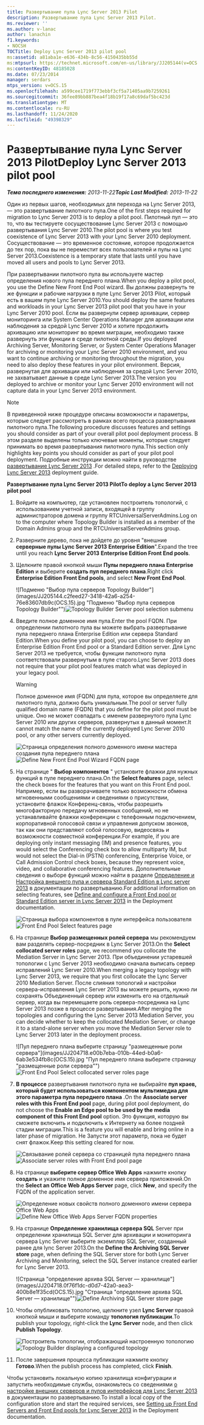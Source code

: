 ```yaml
---
title: Развертывание пула Lync Server 2013 Pilot
description: Развертывание пула Lync Server 2013 Pilot.
ms.reviewer: ''
ms.author: v-lanac
author: lanachin
f1.keywords:
- NOCSH
TOCTitle: Deploy Lync Server 2013 pilot pool
ms:assetid: a81aba1e-e636-434b-8c56-4150435bb55d
ms:mtpsurl: https://technet.microsoft.com/en-us/library/JJ205144(v=OCS.15)
ms:contentKeyID: 48185028
ms.date: 07/23/2014
manager: serdars
mtps_version: v=OCS.15
ms.openlocfilehash: a599cee1719f773ebbf3cf5a71405aa9b7259261
ms.sourcegitcommit: 36fee89bb887bea4f18b19f17a8c69daf5bc423d
ms.translationtype: MT
ms.contentlocale: ru-RU
ms.lasthandoff: 11/24/2020
ms.locfileid: "49398329"
---
```

# <a name="deploy-lync-server-2013-pilot-pool"></a><span data-ttu-id="3d5b3-103">Развертывание пула Lync Server 2013 Pilot</span><span class="sxs-lookup"><span data-stu-id="3d5b3-103">Deploy Lync Server 2013 pilot pool</span></span>

<div data-xmlns="http://www.w3.org/1999/xhtml">

<div class="topic" data-xmlns="http://www.w3.org/1999/xhtml" data-msxsl="urn:schemas-microsoft-com:xslt" data-cs="https://msdn.microsoft.com/">

<div data-asp="https://msdn2.microsoft.com/asp">



</div>

<div id="mainSection">

<div id="mainBody"><span data-ttu-id="3d5b3-104">

<span> </span></span><span class="sxs-lookup"><span data-stu-id="3d5b3-104">

<span> </span></span></span>

<span data-ttu-id="3d5b3-105">_**Тема последнего изменения:** 2013-11-22_</span><span class="sxs-lookup"><span data-stu-id="3d5b3-105">_**Topic Last Modified:** 2013-11-22_</span></span>

<span data-ttu-id="3d5b3-106">Один из первых шагов, необходимых для перехода на Lync Server 2013, — это развертывание пилотного пула.</span><span class="sxs-lookup"><span data-stu-id="3d5b3-106">One of the first steps required for migration to Lync Server 2013 is to deploy a pilot pool.</span></span> <span data-ttu-id="3d5b3-107">Пилотный пул — это то, что вы тестируете сосуществование Lync Server 2013 с помощью развертывания Lync Server 2010.</span><span class="sxs-lookup"><span data-stu-id="3d5b3-107">The pilot pool is where you test coexistence of Lync Server 2013 with your Lync Server 2010 deployment.</span></span> <span data-ttu-id="3d5b3-108">Сосуществование — это временное состояние, которое продолжается до тех пор, пока вы не переместит всех пользователей и пулы на Lync Server 2013.</span><span class="sxs-lookup"><span data-stu-id="3d5b3-108">Coexistence is a temporary state that lasts until you have moved all users and pools to Lync Server 2013.</span></span>

<span data-ttu-id="3d5b3-109">При развертывании пилотного пула вы используете мастер определения нового пула переднего плана.</span><span class="sxs-lookup"><span data-stu-id="3d5b3-109">When you deploy a pilot pool, you use the Define New Front End Pool wizard.</span></span> <span data-ttu-id="3d5b3-110">Вы должны развернуть те же функции и рабочие нагрузки в пуле Lync Server 2013 Pilot, который есть в вашем пуле Lync Server 2010.</span><span class="sxs-lookup"><span data-stu-id="3d5b3-110">You should deploy the same features and workloads in your Lync Server 2013 pilot pool that you have in your Lync Server 2010 pool.</span></span> <span data-ttu-id="3d5b3-111">Если вы развернули сервер архивации, сервер мониторинга или System Center Operations Manager для архивации или наблюдения за средой Lync Server 2010 и хотите продолжить архивацию или мониторинг во время миграции, необходимо также развернуть эти функции в среде пилотной среды.</span><span class="sxs-lookup"><span data-stu-id="3d5b3-111">If you deployed Archiving Server, Monitoring Server, or System Center Operations Manager for archiving or monitoring your Lync Server 2010 environment, and you want to continue archiving or monitoring throughout the migration, you need to also deploy these features in your pilot environment.</span></span> <span data-ttu-id="3d5b3-112">Версия, развернутая для архивации или наблюдения за средой Lync Server 2010, не захватывает данные в среде Lync Server 2013.</span><span class="sxs-lookup"><span data-stu-id="3d5b3-112">The version you deployed to archive or monitor your Lync Server 2010 environment will not capture data in your Lync Server 2013 environment.</span></span>

<div>


> [!NOTE]  
> <span data-ttu-id="3d5b3-113">В приведенной ниже процедуре описаны возможности и параметры, которые следует рассмотреть в рамках всего процесса развертывания пилотного пула.</span><span class="sxs-lookup"><span data-stu-id="3d5b3-113">The following procedure discusses features and settings you should consider as part of your overall pilot pool deployment process.</span></span> <span data-ttu-id="3d5b3-114">В этом разделе выделены только ключевые моменты, которые следует принимать во время развертывания пилотного пула.</span><span class="sxs-lookup"><span data-stu-id="3d5b3-114">This section only highlights key points you should consider as part of your pilot pool deployment.</span></span> <span data-ttu-id="3d5b3-115">Подробные инструкции можно найти в руководстве <A href="lync-server-2013-deploying-lync-server.md">развертывание Lync Server 2013</A> .</span><span class="sxs-lookup"><span data-stu-id="3d5b3-115">For detailed steps, refer to the <A href="lync-server-2013-deploying-lync-server.md">Deploying Lync Server 2013</A> deployment guide.</span></span>



</div>

<span data-ttu-id="3d5b3-116">**Развертывание пула Lync Server 2013 Pilot**</span><span class="sxs-lookup"><span data-stu-id="3d5b3-116">**To deploy a Lync Server 2013 pilot pool**</span></span>

1.  <span data-ttu-id="3d5b3-117">Войдите на компьютер, где установлен построитель топологий, с использованием учетной записи, входящей в группу администраторов домена и группу RTCUniversalServerAdmins.</span><span class="sxs-lookup"><span data-stu-id="3d5b3-117">Log on to the computer where Topology Builder is installed as a member of the Domain Admins group and the RTCUniversalServerAdmins group.</span></span>

2.  <span data-ttu-id="3d5b3-118">Разверните дерево, пока не дойдете до уровня "внешние **серверные пулы Lync Server 2013** **Enterprise Edition**".</span><span class="sxs-lookup"><span data-stu-id="3d5b3-118">Expand the tree until you reach **Lync Server 2013** **Enterprise Edition Front End pools**.</span></span>

3.  <span data-ttu-id="3d5b3-119">Щелкните правой кнопкой мыши **Пулы переднего плана Enterprise Edition** и выберите **создать пул переднего плана**.</span><span class="sxs-lookup"><span data-stu-id="3d5b3-119">Right click **Enterprise Edition Front End pools**, and select **New Front End Pool**.</span></span>
    
    <span data-ttu-id="3d5b3-120">![Подменю "Выбор пула серверов Topology Builder"](images/JJ205144.c2feed27-3418-42a6-a254-76e83607db9c(OCS.15).jpg "Подменю "Выбор пула серверов Topology Builder"")</span><span class="sxs-lookup"><span data-stu-id="3d5b3-120">![Topology Builder Server pool selection submenu](images/JJ205144.c2feed27-3418-42a6-a254-76e83607db9c(OCS.15).jpg "Topology Builder Server pool selection submenu")</span></span>

4.  <span data-ttu-id="3d5b3-121">Введите полное доменное имя пула.</span><span class="sxs-lookup"><span data-stu-id="3d5b3-121">Enter the pool FQDN.</span></span> <span data-ttu-id="3d5b3-122">При определении пилотного пула вы можете выбрать развертывание пула переднего плана Enterprise Edition или сервера Standard Edition.</span><span class="sxs-lookup"><span data-stu-id="3d5b3-122">When you define your pilot pool, you can choose to deploy an Enterprise Edition Front End pool or a Standard Edition server.</span></span> <span data-ttu-id="3d5b3-123">Для Lync Server 2013 не требуется, чтобы функции пилотного пула соответствовали развернутым в пуле старого.</span><span class="sxs-lookup"><span data-stu-id="3d5b3-123">Lync Server 2013 does not require that your pilot pool features match what was deployed in your legacy pool.</span></span>
    
    <div>
    

    > [!WARNING]  
    > <span data-ttu-id="3d5b3-124">Полное доменное имя (FQDN) для пула, которое вы определяете для пилотного пула, должно быть уникальным.</span><span class="sxs-lookup"><span data-stu-id="3d5b3-124">The pool or server fully qualified domain name (FQDN) that you define for the pilot pool must be unique.</span></span> <span data-ttu-id="3d5b3-125">Оно не может совпадать с именем развернутого пула Lync Server 2010 или других серверов, развернутых в данный момент.</span><span class="sxs-lookup"><span data-stu-id="3d5b3-125">It cannot match the name of the currently deployed Lync Server 2010 pool, or any other servers currently deployed.</span></span>

    
    </div>
    
    <span data-ttu-id="3d5b3-126">![Страница определения полного доменного имени мастера создания пула переднего плана](images/JJ205144.c5fd138c-e75a-413a-827f-b1461c996d40(OCS.15).jpg "Страница определения полного доменного имени мастера создания пула переднего плана")</span><span class="sxs-lookup"><span data-stu-id="3d5b3-126">![Define New Front End Pool Wizard FQDN page](images/JJ205144.c5fd138c-e75a-413a-827f-b1461c996d40(OCS.15).jpg "Define New Front End Pool Wizard FQDN page")</span></span>

5.  <span data-ttu-id="3d5b3-127">На странице " **Выбор компонентов** " установите флажки для нужных функций в пуле переднего плана.</span><span class="sxs-lookup"><span data-stu-id="3d5b3-127">On the **Select features** page, select the check boxes for the features that you want on this Front End pool.</span></span> <span data-ttu-id="3d5b3-128">Например, если вы разворачиваете только возможности обмена мгновенными сообщениями и сведениями о присутствии, установите флажок Конференц-связь, чтобы разрешить многофакторную передачу мгновенных сообщений, но не устанавливайте флажки конференции с телефонным подключением, корпоративной голосовой связи и управления допуском звонков, так как они представляют собой голосовую, видеосвязь и возможности совместной конференции.</span><span class="sxs-lookup"><span data-stu-id="3d5b3-128">For example, if you are deploying only instant messaging (IM) and presence features, you would select the Conferencing check box to allow multiparty IM, but would not select the Dial-in (PSTN) conferencing, Enterprise Voice, or Call Admission Control check boxes, because they represent voice, video, and collaborative conferencing features.</span></span> <span data-ttu-id="3d5b3-129">Дополнительные сведения о выборе функций можно найти в разделе [Определение и Настройка внешнего пула и сервера Standard Edition в Lync server 2013](lync-server-2013-define-and-configure-a-front-end-pool-or-standard-edition-server.md) в документации по развертыванию.</span><span class="sxs-lookup"><span data-stu-id="3d5b3-129">For additional information on selecting features, see [Define and configure a Front End pool or Standard Edition server in Lync Server 2013](lync-server-2013-define-and-configure-a-front-end-pool-or-standard-edition-server.md) in the Deployment documentation.</span></span>
    
    <span data-ttu-id="3d5b3-130">![Страница выбора компонентов в пуле интерфейса пользователя](images/JJ204718.5c3f3ff9-6e17-4d66-9b13-3bd55b38246b(OCS.15).jpg "Страница выбора компонентов в пуле интерфейса пользователя")</span><span class="sxs-lookup"><span data-stu-id="3d5b3-130">![Front End Pool Select features page](images/JJ204718.5c3f3ff9-6e17-4d66-9b13-3bd55b38246b(OCS.15).jpg "Front End Pool Select features page")</span></span>

6.  <span data-ttu-id="3d5b3-131">На странице **Выбор размещенных ролей сервера** мы рекомендуем вам разделять сервер-посредник в Lync Server 2013.</span><span class="sxs-lookup"><span data-stu-id="3d5b3-131">On the **Select collocated server roles** page, we recommend you collocate the Mediation Server in Lync Server 2013.</span></span> <span data-ttu-id="3d5b3-132">При объединении устаревшей топологии с Lync Server 2013 необходимо сначала выписать сервер исправлений Lync Server 2010.</span><span class="sxs-lookup"><span data-stu-id="3d5b3-132">When merging a legacy topology with Lync Server 2013, we require that you first collocate the Lync Server 2010 Mediation Server.</span></span> <span data-ttu-id="3d5b3-133">После слияния топологий и настройки сервера-исправления Lync Server 2013 вы можете решить, нужно ли сохранять Объединенный сервер или изменить его на отдельный сервер, когда вы перемещаете роль сервера-посредника на Lync Server 2013 позже в процессе развертывания.</span><span class="sxs-lookup"><span data-stu-id="3d5b3-133">After merging the topologies and configuring the Lync Server 2013 Mediation Server, you can decide whether to keep the collocated Mediation Server, or change it to a stand-alone server when you move the Mediation Server role to Lync Server 2013 later in the deployment process.</span></span>
    
    <span data-ttu-id="3d5b3-134">![Пул переднего плана выберите страницу "размещенные роли сервера"](images/JJ204718.e00b7eba-010b-44ed-b0a6-6ab3e534fb8c(OCS.15).jpg "Пул переднего плана выберите страницу "размещенные роли сервера"")</span><span class="sxs-lookup"><span data-stu-id="3d5b3-134">![Front End Pool Select collocated server roles page](images/JJ204718.e00b7eba-010b-44ed-b0a6-6ab3e534fb8c(OCS.15).jpg "Front End Pool Select collocated server roles page")</span></span>

7.  <span data-ttu-id="3d5b3-135">**В процессе** развертывания пилотного пула не выбирайте **пул краев, который будет использоваться компонентом мультимедиа для этого параметра пула переднего плана** .</span><span class="sxs-lookup"><span data-stu-id="3d5b3-135">On the **Associate server roles with this Front End pool** page, during pilot pool deployment, do not choose the **Enable an Edge pool to be used by the media component of this Front End pool** option.</span></span> <span data-ttu-id="3d5b3-136">Это функция, которую вы сможете включить и подключить к Интернету на более поздней стадии миграции.</span><span class="sxs-lookup"><span data-stu-id="3d5b3-136">This is a feature you will enable and bring online in a later phase of migration.</span></span> <span data-ttu-id="3d5b3-137">Не Запусти этот параметр, пока не будет снят флажок.</span><span class="sxs-lookup"><span data-stu-id="3d5b3-137">Keep this setting cleared for now.</span></span>
    
    <span data-ttu-id="3d5b3-138">![Связывание ролей сервера со страницей пула переднего плана](images/JJ204718.2d95a798-ad76-4dad-9392-ce41f4d938d1(OCS.15).jpg "Связывание ролей сервера со страницей пула переднего плана")</span><span class="sxs-lookup"><span data-stu-id="3d5b3-138">![Associate server roles with Front End pool page](images/JJ204718.2d95a798-ad76-4dad-9392-ce41f4d938d1(OCS.15).jpg "Associate server roles with Front End pool page")</span></span>

8.  <span data-ttu-id="3d5b3-139">На странице **выберите сервер Office Web Apps** нажмите кнопку **создать** и укажите полное доменное имя сервера приложений.</span><span class="sxs-lookup"><span data-stu-id="3d5b3-139">On the **Select an Office Web Apps Server** page, click **New**, and specify the FQDN of the application server.</span></span>
    
    <span data-ttu-id="3d5b3-140">![Определение новых свойств полного доменного имени сервера Office Web Apps](images/JJ204718.25c6b455-f1b8-4326-a569-6e338153d398(OCS.15).jpg "Определение новых свойств полного доменного имени сервера Office Web Apps")</span><span class="sxs-lookup"><span data-stu-id="3d5b3-140">![Define New Office Web Apps Server FQDN properties](images/JJ204718.25c6b455-f1b8-4326-a569-6e338153d398(OCS.15).jpg "Define New Office Web Apps Server FQDN properties")</span></span>

9.  <span data-ttu-id="3d5b3-141">На странице **Определение хранилища сервера SQL** Server при определении хранилища SQL Server для архивации и мониторинга сервера Lync Server выберите экземпляр SQL Server, созданный ранее для lync Server 2013.</span><span class="sxs-lookup"><span data-stu-id="3d5b3-141">On the **Define the Archiving SQL Server store** page, when defining the SQL Server store for both Lync Server Archiving and Monitoring, select the SQL Server instance created earlier for Lync Server 2013.</span></span>
    
    <span data-ttu-id="3d5b3-142">![Страница "определение архива SQL Server — хранилище"](images/JJ204718.0f76f1dc-d0d7-42a0-aea3-400b8e1f35cd(OCS.15).jpg "Страница "определение архива SQL Server — хранилище"")</span><span class="sxs-lookup"><span data-stu-id="3d5b3-142">![Define Archiving SQL Server store page](images/JJ204718.0f76f1dc-d0d7-42a0-aea3-400b8e1f35cd(OCS.15).jpg "Define Archiving SQL Server store page")</span></span>

10. <span data-ttu-id="3d5b3-143">Чтобы опубликовать топологию, щелкните узел **Lync Server** правой кнопкой мыши и выберите команду **топология публикации**.</span><span class="sxs-lookup"><span data-stu-id="3d5b3-143">To publish your topology, right-click the **Lync Server** node, and then click **Publish Topology**.</span></span>
    
    <span data-ttu-id="3d5b3-144">![Построитель топологии, отображающий настроенную топологию](images/JJ205144.c3eafa20-159e-4355-a23d-9f72aeb26037(OCS.15).jpg "Построитель топологии, отображающий настроенную топологию")</span><span class="sxs-lookup"><span data-stu-id="3d5b3-144">![Topology Builder displaying a configured topology](images/JJ205144.c3eafa20-159e-4355-a23d-9f72aeb26037(OCS.15).jpg "Topology Builder displaying a configured topology")</span></span>

11. <span data-ttu-id="3d5b3-145">После завершения процесса публикации нажмите кнопку **Готово**.</span><span class="sxs-lookup"><span data-stu-id="3d5b3-145">When the publish process has completed, click **Finish**.</span></span>

<span data-ttu-id="3d5b3-146">Чтобы установить локальную копию хранилища конфигурации и запустить необходимые службы, ознакомьтесь со сведениями [о настройке внешних серверов и пулов интерфейсов для Lync Server 2013](lync-server-2013-setting-up-front-end-servers-and-front-end-pools.md) в документации по развертыванию.</span><span class="sxs-lookup"><span data-stu-id="3d5b3-146">To install a local copy of the configuration store and start the required services, see [Setting up Front End Servers and Front End pools for Lync Server 2013](lync-server-2013-setting-up-front-end-servers-and-front-end-pools.md) in the Deployment documentation.</span></span>


<span data-ttu-id="3d5b3-147"></div>

<span> </span>

</div>

</div>

</span><span class="sxs-lookup"><span data-stu-id="3d5b3-147"></div>

<span> </span>

</div>

</div>

</span></span></div>

